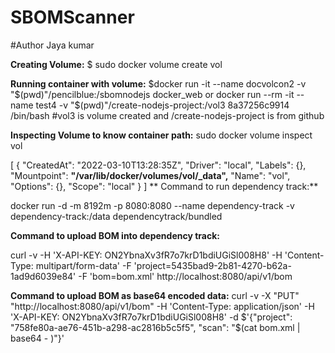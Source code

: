 # SBOMScanner
#Author Jaya kumar

**Creating Volume:**
$ sudo docker volume create vol

**Running container with volume:** 
$docker run -it --name docvolcon2 -v "$(pwd)"/pencilblue:/sbomnodejs docker_web
or
 docker run --rm -it --name test4 -v "$(pwd)"/create-nodejs-project:/vol3 8a37256c9914 /bin/bash
 #vol3 is volume created and /create-nodejs-project is from github


**Inspecting Volume to know container path:**
sudo docker volume inspect vol

[
    {
        "CreatedAt": "2022-03-10T13:28:35Z",
        "Driver": "local",
        "Labels": {},
        "Mountpoint": **"/var/lib/docker/volumes/vol/_data",**
        "Name": "vol",
        "Options": {},
        "Scope": "local"
    }
]
**
Command to run dependency track:**

docker run -d -m 8192m -p 8080:8080 --name dependency-track -v dependency-track:/data dependencytrack/bundled

**Command to upload BOM into dependency track:**

curl -v -H 'X-API-KEY: ON2YbnaXv3fR7o7krD1bdiUGiSl008H8' -H 'Content-Type: multipart/form-data' -F 'project=5435bad9-2b81-4270-b62a-1ad9d6039e84' -F 'bom=bom.xml' http://localhost:8080/api/v1/bom

**Command to upload BOM as base64 encoded data:**
curl -v -X "PUT" "http://localhost:8080/api/v1/bom" -H 'Content-Type: application/json' -H 'X-API-KEY: ON2YbnaXv3fR7o7krD1bdiUGiSl008H8' -d $'{"project": "758fe80a-ae76-451b-a298-ac2816b5c5f5", "scan": "$(cat bom.xml | base64 - )"}'

